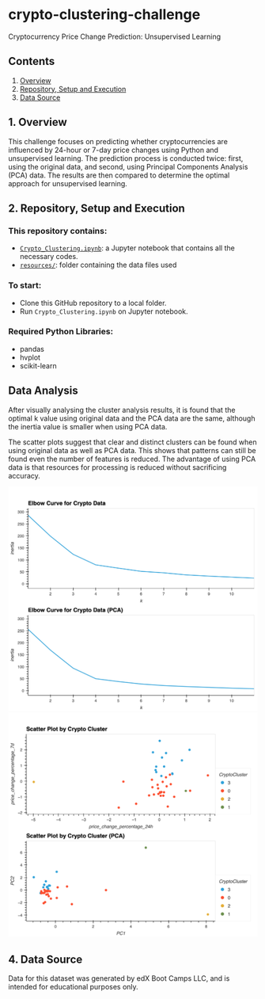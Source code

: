 # crypto-clustering-challenge
Cryptocurrency Price Change Prediction: Unsupervised Learning

## Contents
1. [Overview](#1-overview)
2. [Repository, Setup and Execution](#2-repository-setup-and-execution)
3. [Data Source](#3-data-source)


## 1. Overview

This challenge focuses on predicting whether cryptocurrencies are influenced by 24-hour or 7-day price changes using Python and unsupervised learning. The prediction process is conducted twice: first, using the original data, and second, using Principal Components Analysis (PCA) data. The results are then compared to determine the optimal approach for unsupervised learning.


## 2. Repository, Setup and Execution

### This repository contains:
- [`Crypto_Clustering.ipynb`](Crypto_Clustering.ipynb): a Jupyter notebook that contains all the necessary codes.
- [`resources/`](resources): folder containing the data files used

### To start: 
- Clone this GitHub repository to a local folder.
- Run `Crypto_Clustering.ipynb` on Jupyter notebook.

### Required Python Libraries:
- pandas
- hvplot
- scikit-learn

## Data Analysis

After visually analysing the cluster analysis results, it is found that the optimal k value using original data and the PCA data are the same, although the inertia value is smaller when using PCA data.

The scatter plots suggest that clear and distinct clusters can be found when using original data as well as PCA data. This shows that patterns can still be found even the number of features is reduced. The advantage of using PCA data is that resources for processing is reduced without sacrificing accuracy.

![Elbow Curve](images/elbow_curve.png)
![Scatter Plot](images/cluster_plot.png)

## 4. Data Source
Data for this dataset was generated by edX Boot Camps LLC, and is intended for educational purposes only.
